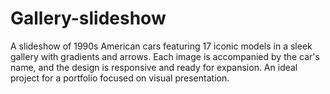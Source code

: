 # Gallery-slideshow
 A slideshow of 1990s American cars featuring 17 iconic models in a sleek gallery with gradients and arrows. Each image is accompanied by the car's name, and the design is responsive and ready for expansion. An ideal project for a portfolio focused on visual presentation.
